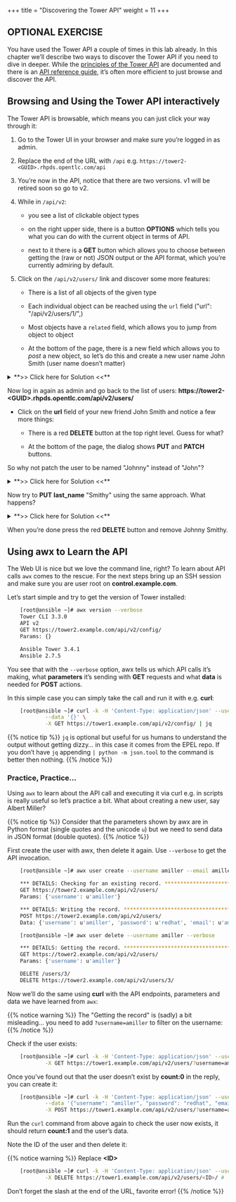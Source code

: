 +++
title = "Discovering the Tower API"
weight = 11
+++

## OPTIONAL EXERCISE

You have used the Tower API a couple of times in this lab already. In
this chapter we’ll describe two ways to discover the Tower API if you
need to dive in deeper. While the [principles of the Tower
API](https://docs.ansible.com/ansible-tower/latest/html/towerapi/index.html)
are documented and there is an [API reference
guide](https://docs.ansible.com/ansible-tower/latest/html/towerapi/api_ref.html#/),
it’s often more efficient to just browse and discover the API.

## Browsing and Using the Tower API interactively

The Tower API is browsable, which means you can just click your way
through it:

1.  Go to the Tower UI in your browser and make sure you’re logged in as
    admin.

2.  Replace the end of the URL with `/api` e.g.
    `https://tower2-<GUID>.rhpds.opentlc.com/api`

3.  You’re now in the API, notice that there are two versions. v1 will
    be retired soon so go to v2.

4.  While in `/api/v2`:

      - you see a list of clickable object types

      - on the right upper side, there is a button **OPTIONS** which
        tells you what you can do with the current object in terms of
        API.

      - next to it there is a **GET** button which allows you to choose
        between getting the (raw or not) JSON output or the API format,
        which you’re currently admiring by default.

5.  Click on the `/api/v2/users/` link and discover some more features:

      - There is a list of all objects of the given type

      - Each individual object can be reached using the `url` field
        ("url": "/api/v2/users/1/",)

      - Most objects have a `related` field, which allows you to jump
        from object to object

      - At the bottom of the page, there is a new field which allows you
        to *post* a new object, so let’s do this and create a new user
        name John Smith (user name doesn’t matter)


<details><summary>**>> Click here for Solution <<**</summary>
<p>
The JSON should roughly look like this:
```JSON
    {
        "username": "jsmith",
        "first_name": "John",
        "last_name": "Smith",
        "email": "jsmith@example.com",
        "is_superuser": false,
        "is_system_auditor": false,
        "password": "redhat"
    }
```
and the result should be a 201 telling you about your success. You can
log-in with the password and see that you see… nothing, because you have
no rights.
</p>
</details>

Now log in again as admin and go back to the list of users:
**https://tower2-&lt;GUID&gt;.rhpds.opentlc.com/api/v2/users/**

  - Click on the **url** field of your new friend John Smith and notice
    a few more things:

      - There is a red **DELETE** button at the top right level. Guess
        for what?

      - At the bottom of the page, the dialog shows **PUT** and
        **PATCH** buttons.

So why not patch the user to be named "Johnny" instead of "John"?

<details><summary>**>> Click here for Solution <<**</summary>
<p>
Add this to the **CONTENT** field:
```JSON
    {
        "first_name": "Johnny"
    }
```
And press the **PATCH** button.
</p>
</details>

Now try to **PUT** **last\_name** "Smithy" using the same approach. What
happens?

<details><summary>**>> Click here for Solution <<**</summary>
<p>
Enter this into the **CONTENT** field and press **PUT**:
```JSON
    {
        "last_name": "Smithy"
    }
```
This will fail. In the case of **PUT** you need to enter all mandatory
fields, even if you don’t want to modify them:
```JSON
    {
        "username": "jsmith",
        "last_name": "Smithy"
    }
```
</p>
</details>

When you’re done press the red **DELETE** button and remove Johnny
Smithy.

## Using awx to Learn the API

The Web UI is nice but we love the command line, right? To learn about
API calls `awx` comes to the rescue. For the next steps bring up an
SSH session and make sure you are user root on **control.example.com**.

Let’s start simple and try to get the version of Tower installed:

```bash
    [root@ansible ~]# awx version --verbose
    Tower CLI 3.3.0
    API v2
    GET https://tower2.example.com/api/v2/config/
    Params: {}

    Ansible Tower 3.4.1
    Ansible 2.7.5
```

You see that with the `--verbose` option, awx tells us which API
calls it’s making, what **parameters** it’s sending with **GET**
requests and what **data** is needed for **POST** actions.

In this simple case you can simply take the call and run it with e.g.
**curl**:

```bash
    [root@ansible ~]# curl -k -H 'Content-Type: application/json' --user admin:r3dh4t1! \
            --data '{}' \
            -X GET https://tower1.example.com/api/v2/config/ | jq
```

{{% notice tip %}}
`jq` is optional but useful for us humans to understand the output without getting dizzy… in this case it comes from the EPEL repo. If you don’t have `jq` appending `| python -m json.tool` to the command is better then nothing.
{{% /notice %}}

### Practice, Practice…

Using `awx` to learn about the API call and executing it via curl
e.g. in scripts is really useful so let’s practice a bit. What about
creating a new user, say Albert Miller?

{{% notice tip %}}
Consider that the parameters shown by awx are in Python format (single quotes and the unicode `u`) but we need to send data in JSON format (double quotes).
{{% /notice %}}

First create the user with awx, then delete it again. Use
`--verbose` to get the API invocation.

```bash
    [root@ansible ~]# awx user create --username amiller --email amiller@example.com --password redhat --verbose

    *** DETAILS: Checking for an existing record. *********************************
    GET https://tower2.example.com/api/v2/users/
    Params: {'username': u'amiller'}

    *** DETAILS: Writing the record. **********************************************
    POST https://tower2.example.com/api/v2/users/
    Data: {'username': u'amiller', 'password': u'redhat', 'email': u'amiller@example.com'}

    [root@ansible ~]# awx user delete --username amiller --verbose

    *** DETAILS: Getting the record. **********************************************
    GET https://tower2.example.com/api/v2/users/
    Params: {'username': u'amiller'}

    DELETE /users/3/
    DELETE https://tower2.example.com/api/v2/users/3/
```

Now we’ll do the same using **curl** with the API endpoints, parameters
and data we have learned from `awx`:

{{% notice warning %}}
The "Getting the record" is (sadly) a bit misleading… you need to add `?username=amiller` to filter on the username:
{{% /notice %}}

Check if the user exists:

```bash
    [root@ansible ~]# curl -k -H 'Content-Type: application/json' --user admin:r3dh4t1! \
            -X GET https://tower1.example.com/api/v2/users/?username=amiller
```

Once you’ve found out that the user doesn’t exist by **count:0** in the
reply, you can create it:

```bash
    [root@ansible ~]# curl -k -H 'Content-Type: application/json' --user admin:r3dh4t1! \
            --data '{"username": "amiller", "password": "redhat", "email": "amiller@example.com"}' \
            -X POST https://tower1.example.com/api/v2/users/?username=amiller
```

Run the `curl` command from above again to check the user now exists, it
should return **count:1** and the user’s data.

Note the ID of the user and then delete it:

{{% notice warning %}}
Replace **&lt;ID&gt;**
```bash
    [root@ansible ~]# curl -k -H 'Content-Type: application/json' --user admin:r3dh4t1! \
            -X DELETE https://tower1.example.com/api/v2/users/<ID>/ #
```
Don’t forget the slash at the end of the URL, favorite error\!
{{% /notice %}}
